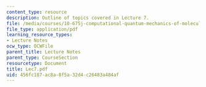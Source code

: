 ```yaml
---
content_type: resource
description: Outline of topics covered in Lecture 7.
file: /media/courses/10-675j-computational-quantum-mechanics-of-molecular-and-extended-systems-fall-2004/456fc187ac8a8f5a32d4c26483a484af_Lec7.pdf
file_type: application/pdf
learning_resource_types:
- Lecture Notes
ocw_type: OCWFile
parent_title: Lecture Notes
parent_type: CourseSection
resourcetype: Document
title: Lec7.pdf
uid: 456fc187-ac8a-8f5a-32d4-c26483a484af
---
```

